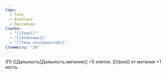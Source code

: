 ```yaml
---
tags:
  - Тело
  - Атлетика
  - Пассивная
Ссылки:
  - "[[Тело]]"
  - "[[Атлетика]]"
  - "[[Типы способностей]]"
Стоимость: "10"
---
```

(П) [[Дальность|Дальность метания]] +5 клеток. [[Урон]] от метания +1 кость